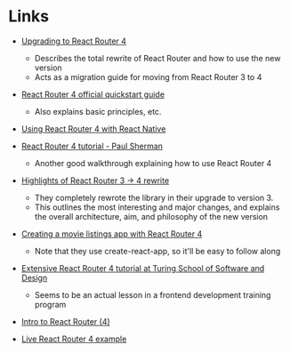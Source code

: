 Links
=====

*   [Upgrading to React Router 4](http://rants.broonix.ca/upgrading-to-react-router-v4/)
    *   Describes the total rewrite of React Router and how to use the new version
    *   Acts as a migration guide for moving from React Router 3 to 4

*   [React Router 4 official quickstart guide](https://react-router.now.sh/quick-start)
    *   Also explains basic principles, etc.

*   [Using React Router 4 with React Native](https://medium.com/@jschloer/react-router-v4-with-react-native-5f2005ab2a72#.jweqqkgn3)

*   [React Router 4 tutorial - Paul Sherman](http://www.pshrmn.com/tutorials/react/react-router/)
    *   Another good walkthrough explaining how to use React Router 4

*   [Highlights of React Router 3 -> 4 rewrite](https://www.sigient.com/blog/getting-rowdy-with-react-router)
    *   They completely rewrote the library in their upgrade to version 3.
    *   This outlines the most interesting and major changes, and explains the overall
        architecture, aim, and philosophy of the new version

*   [Creating a movie listings app with React Router 4](https://www.sigient.com/blog/movie-listings-application-with-react-router-v-4)
    *   Note that they use create-react-app, so it'll be easy to follow along

*   [Extensive React Router 4 tutorial at Turing School of Software and Design](http://frontend.turing.io/lessons/react-router-4.html)
    *   Seems to be an actual lesson in a frontend development training program

*   [Intro to React Router (4)](https://speakerdeck.com/guilh/introduction-to-react-router)

*   [Live React Router 4 example](https://react-router.now.sh/basic)


